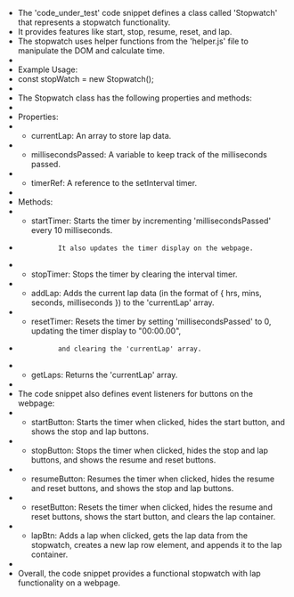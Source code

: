 
 * The 'code_under_test' code snippet defines a class called 'Stopwatch' that represents a stopwatch functionality.
 * It provides features like start, stop, resume, reset, and lap.
 * The stopwatch uses helper functions from the 'helper.js' file to manipulate the DOM and calculate time.
 *
 * Example Usage:
 * const stopWatch = new Stopwatch();
 *
 * The Stopwatch class has the following properties and methods:
 *
 * Properties:
 * - currentLap: An array to store lap data.
 * - millisecondsPassed: A variable to keep track of the milliseconds passed.
 * - timerRef: A reference to the setInterval timer.
 *
 * Methods:
 * - startTimer: Starts the timer by incrementing 'millisecondsPassed' every 10 milliseconds.
 *               It also updates the timer display on the webpage.
 * - stopTimer: Stops the timer by clearing the interval timer.
 * - addLap: Adds the current lap data (in the format of { hrs, mins, seconds, milliseconds }) to the 'currentLap' array.
 * - resetTimer: Resets the timer by setting 'millisecondsPassed' to 0, updating the timer display to "00:00.00",
 *               and clearing the 'currentLap' array.
 * - getLaps: Returns the 'currentLap' array.
 *
 * The code snippet also defines event listeners for buttons on the webpage:
 * - startButton: Starts the timer when clicked, hides the start button, and shows the stop and lap buttons.
 * - stopButton: Stops the timer when clicked, hides the stop and lap buttons, and shows the resume and reset buttons.
 * - resumeButton: Resumes the timer when clicked, hides the resume and reset buttons, and shows the stop and lap buttons.
 * - resetButton: Resets the timer when clicked, hides the resume and reset buttons, shows the start button, and clears the lap container.
 * - lapBtn: Adds a lap when clicked, gets the lap data from the stopwatch, creates a new lap row element, and appends it to the lap container.
 *
 * Overall, the code snippet provides a functional stopwatch with lap functionality on a webpage.
